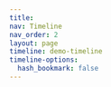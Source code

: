 ```yaml
---
title:
nav: Timeline
nav_order: 2
layout: page
timeline: demo-timeline
timeline-options:
  hash_bookmark: false
---
```

